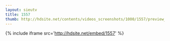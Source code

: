 ```yaml
---
layout: sieutv
title: 1557
thumb: http://hdsite.net/contents/videos_screenshots/1000/1557/preview_360p.mp4.jpg
---
```

{% include iframe src='http://hdsite.net/embed/1557' %}
 
